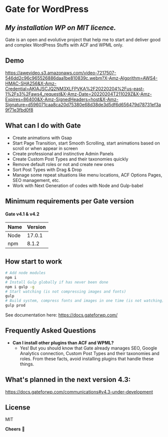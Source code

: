 # Gate for WordPress
## _My installation WP on MIT licence._

Gate is an open and evolutive project that help me to start and deliver good and complex WordPress Stuffs with ACF and WPML only.

## Demo
https://awevideo.s3.amazonaws.com/video-7217507-546dd2c96c965526886daa1be810839c.webm?X-Amz-Algorithm=AWS4-HMAC-SHA256&X-Amz-Credential=AKIAJSCJQ2NM3XLFPVKA%2F20220204%2Fus-east-1%2Fs3%2Faws4_request&X-Amz-Date=20220204T211029Z&X-Amz-Expires=86400&X-Amz-SignedHeaders=host&X-Amz-Signature=d596071caa8ca20d75380e68d38de3d5df6d656479d78731ef3a9f71e3fbd0f8

## What can I do with Gate
- Create animations with Gsap
- Start Page Transition, start Smooth Scrolling, start animations based on scroll or when appear in screen
- Create professional and instinctive Admin Panels
- Create Custom Post Types and their taxonomies quickly
- Remove default roles or not and create new ones
- Sort Post Types with Drag & Drop
- Manage some repeat situations like menu locations, ACF Options Pages, SEO management, etc.
- Work with Next Generation of codes with Node and Gulp-babel


## Minimum requirements per Gate version
#### Gate v4.1 & v4.2
| Name | Version |
| ------ | ------ |
| Node | 17.0.1 |
| npm | 8.1.2 |

## How start to work
```sh
# Add node modules
npm i
# Install Gulp globally if has never been done
npm i gulp -g
# Start watching (is not compressing images and fonts)
gulp
# Build system, compress fonts and images in one time (is not watching)
gulp prod
```
See documentation here: https://docs.gateforwp.com/

## Frequently Asked Questions
- **Can I install other plugins than ACF and WPML?**
  - Yes! But you should know that Gate already manages SEO, Google Analytics connection, Custom Post Types and their taxonomies and roles. From these facts, avoid installing plugins that handle these things.

## What's planned in the next version 4.3:
https://docs.gateforwp.com/communications#v4.3-under-development


## License
MIT


**Cheers** 🍻
